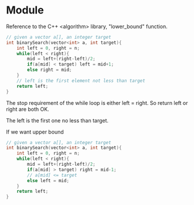 # Module

Reference to the C++ &lt;algorithm&gt; library, "lower\_bound" function.

```cpp
// given a vector a[], an integer target
int binarySearch(vector<int> a, int target){
    int left = 0, right = n;
    while(left < right){
        mid = left+(right-left)/2;
        if(a[mid] < target) left = mid+1;
        else right = mid;
    }
    // left is the first element not less than target
    return left;
}
```

The stop requirement of the while loop is either left = right. So return left or right are both OK.

The left is the first one no less than target.

If we want upper bound

```cpp
// given a vector a[], an integer target
int binarySearch(vector<int> a, int target){
    int left = 0, right = n;
    while(left < right){
        mid = left+(right-left)/2;
        if(a[mid] > target) right = mid-1;
        // a[mid] <= target
        else left = mid;
    }
    return left;
}
```



